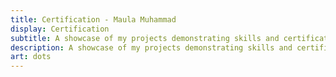 ```yaml
---
title: Certification - Maula Muhammad
display: Certification
subtitle: A showcase of my projects demonstrating skills and certifications achieved
description: A showcase of my projects demonstrating skills and certifications achieved
art: dots
---
```


<!-- @layout-full-width -->

<ListDemos />
